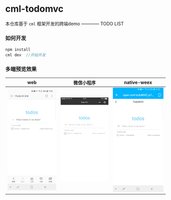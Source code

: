 # cml-todomvc
本仓库基于 `cml` 框架开发的跨端demo ———— TODO LIST

### 如何开发
```javascript
npm install
cml dev  //开始开发
```

 ### 多端预览效果
| web   |      微信小程序      |  native-weex |
|:----------:|:-------------:|:------:|
| <img src="./preview/web.jpg" width="200px"/> |  <img src="./preview/wx.png" width="200px"/>| <img src="./preview/weex.jpg" width="200px"/> |

